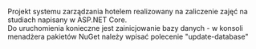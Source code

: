 Projekt systemu zarządzania hotelem realizowany na zaliczenie zajęć na studiach napisany w ASP.NET Core.  
Do uruchomienia konieczne jest zainicjowanie bazy danych - w konsoli menadżera pakietów NuGet należy wpisać polecenie "update-database"
